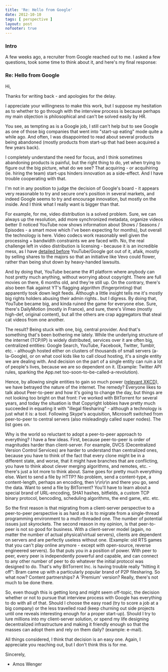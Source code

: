 ```yaml
---
title: 'Re: Hello from Google'
date: 2012-10-10
tags: [ perspective ]
layout: post
nofooter: true
---
```


### Intro

A few weeks ago, a recruiter from Google reached out to me. I asked a few
questions, took some time to think about it, and here's my final response:

### Re: Hello from Google

Hi,

Thanks for writing back - and apologies for the delay.

I appreciate your willingness to make this work, but I suppose my hesitation as
to whether to go through with the interview process is because perhaps my main
objection is philosophical and can't be solved easily by HR.

You see, as tempting as is a Google job, I still can't help but to see Google
as one of those big companies that went into "start-up eating" mode quite a
while ago. And often, I was disappointed to read about several products being
abandoned (mostly products from start-up that had been acquired a few years
back).

I completely understand the need for focus, and I think sometimes abandoning
products is painful, but the right thing to do, yet when trying to figure out
the big picture, what do we see? That acquiring - or acquihiring (ie. hiring
the team) start-ups hinders innovation as a side-effect. And I have trouble
cooperating with that.

I'm not in any position to judge the decision of Google's board - it appears
very reasonable to try and secure one's position in several markets, and indeed
Google seems to try and encourage innovation, but mostly on the inside. And I
think what I really want is bigger than that.

For example, for me, video distribution is a solved problem. Sure, we can
always up the resolution, add more synchronized metadata, organize videos
better (I noticed YouTube now shows information about Shows / Seasons /
Episodes - a smart move which I've been expecting for months), but overall the
technology is here. Video codecs work reasonably well given the processing +
bandwidth constraints we are faced with. No, the real challenge left in video
distribution is licensing - because it is an incredible mess, as I have
[detailed before](http://amos.me/blog/2012/vision/) YouTube/Google got out of it,
afaik, mostly by selling shares to the majors so that an initiative like Vevo
could flower, rather than being shut down by heavy-handed lawsuits.

And by doing that, YouTube became the #1 platform where anybody can host pretty
much anything, without worrying about copyright. There are full movies on
there, 6 months old, and they're still up. On the contrary, there's also been
flak against YT's flagging algorithm (fingerprinting) that apparently took down
legit feeds. Although a little insight tells me it's mostly big rights holders
abusing their admin rights.. but I digress. By doing that, YouTube became big,
and kinda ruined the game for everyone else. Sure, there's DailyMotion (mostly
in France), and sure, there's Vimeo (mostly high-def, original content), but
all the others are crap aggregators that steal cat videos from one another.

The result? Being stuck with one, big, central provider. And that's something
that's been bothering me lately. While the underlying structure of the internet
(TCP/IP) is widely distributed, services over it are often big, centralized
entities: Google Search, YouTube, Facebook, Twitter, Tumblr, etc. - although
hosted either on clusters of thousands of small servers (a-la-Google), or on
what cool kids like to call cloud hosting, it's a single entity we are dealing
with. And decision on the part of a single entity can ruin a lot of people's
lives, because we are so dependent on it. (Example: Twitter API rules, sparking
the App.net too-soon-to-be-called-a-revolution).

Hence, by allowing single entities to gain so much power ([relevant XKCD](http://xkcd.com/1118/)),
we have betrayed the nature of the internet. The remedy? Everyone likes to talk
about Peer-to-peer and how it's going to change the day, but things are not
looking too bright on that front: I've worked with BitTorrent for several
years, and today the situation is that Copyright lobbies have pretty much
succeeded in equating it with "illegal filesharing" - although a technology is
just what it is: a tool. Following Skype's acquisition, Microsoft switched from
peer-to-peer to central servers (also misleadingly called super nodes). The
list goes on.

Why is the world so reluctant to adopt a peer-to-peer approach to everything? I
have a few ideas. First, because peer-to-peer is order of magnitudes harder
than client-server. For example, DVCS (Decentralized Version Control Services)
are harder to understand than centralized ones, because you have to think of
the fact that every clone might be in a different state, and worse, that it
might have branches that are conflicting, you have to think about clever
merging algorithms, and remotes, etc. - there's just a lot more to think about.
Same goes for pretty much everything else. Want to send a file by HTTP? No
problem, send a content-type, a content-length, perhaps an encoding, then
\r\n\r\n and there you go, send the data. Want to send a file by BitTorrent?
You'll have to learn about a special brand of URL-encoding, SHA1 hashes,
bitfields, a custom TCP binary protocol, bencoding, scheduling algorithms, the
end game, etc. etc.

So the first reason is that migrating from a client-server perspective to a
peer-to-peer perspective is as hard as it is to migrate from a single-thread
programming environment to a multi-threaded one. The number of potential issues
just skyrockets. The second reason in my opinion, is that peer-to-peer is not
so good for business. With a client-server model (again, no matter the number
of actual physical/virtual servers), clients are dependent on servers and are
perfectly useless without one. (Example: old RTS games that you can't play
online anymore - except with open-source, reverse engineered servers). So that
puts you in a position of power. With peer to peer, every peer is independently
powerful and capable, and can connect to any other number of peer to do
whatever the initial protocol was designed to do. That's why BitTorrent Inc. is
having trouble really "hitting it off": Bram came up with a particularly
popular brand of P2P filesharing. So what now? Content partnerships? A
'Premium' version? Really, there's not much to be done there.

So, even though this is getting long and might seem off-topic, the decision
whether or not to pursue that interview process with Google has everything to
do with all of that. Should I choose the easy road (try to score a job at a big
company) or the less travelled road (keep churning out side projects until one
reveals interesting enough for a proper start-up). Should I try to lure
millions into my client-server solution, or spend my life designing
decentralized infrastructure and making it friendly enough so that the masses
can adopt them and rely on them daily? (example: e-mail).

All things considered, I think that decision is an easy one. Again, I
appreciate you reaching out, but I don't think this is for me.

Sincerely,
- Amos Wenger

